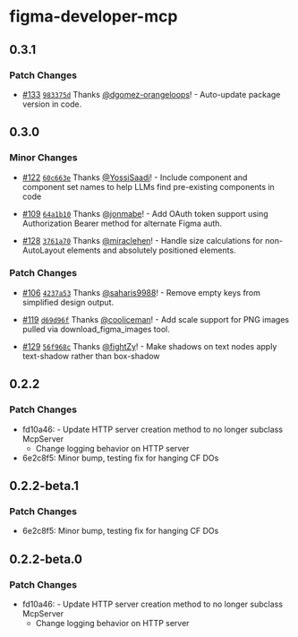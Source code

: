 # figma-developer-mcp

## 0.3.1

### Patch Changes

- [#133](https://github.com/GLips/Figma-Context-MCP/pull/133) [`983375d`](https://github.com/GLips/Figma-Context-MCP/commit/983375d3fe7f2c4b48ce770b13e5b8cb06b162d0) Thanks [@dgomez-orangeloops](https://github.com/dgomez-orangeloops)! - Auto-update package version in code.

## 0.3.0

### Minor Changes

- [#122](https://github.com/GLips/Figma-Context-MCP/pull/122) [`60c663e`](https://github.com/GLips/Figma-Context-MCP/commit/60c663e6a83886b03eb2cde7c60433439e2cedd0) Thanks [@YossiSaadi](https://github.com/YossiSaadi)! - Include component and component set names to help LLMs find pre-existing components in code

- [#109](https://github.com/GLips/Figma-Context-MCP/pull/109) [`64a1b10`](https://github.com/GLips/Figma-Context-MCP/commit/64a1b10fb62e4ccb5d456d4701ab1fac82084af3) Thanks [@jonmabe](https://github.com/jonmabe)! - Add OAuth token support using Authorization Bearer method for alternate Figma auth.

- [#128](https://github.com/GLips/Figma-Context-MCP/pull/128) [`3761a70`](https://github.com/GLips/Figma-Context-MCP/commit/3761a70db57b3f038335a5fb568c2ca5ff45ad21) Thanks [@miraclehen](https://github.com/miraclehen)! - Handle size calculations for non-AutoLayout elements and absolutely positioned elements.

### Patch Changes

- [#106](https://github.com/GLips/Figma-Context-MCP/pull/106) [`4237a53`](https://github.com/GLips/Figma-Context-MCP/commit/4237a5363f696dcf7abe046940180b6861bdcf22) Thanks [@saharis9988](https://github.com/saharis9988)! - Remove empty keys from simplified design output.

- [#119](https://github.com/GLips/Figma-Context-MCP/pull/119) [`d69d96f`](https://github.com/GLips/Figma-Context-MCP/commit/d69d96fd8a99c9b59111d9c89613a74c1ac7aa7d) Thanks [@cooliceman](https://github.com/cooliceman)! - Add scale support for PNG images pulled via download_figma_images tool.

- [#129](https://github.com/GLips/Figma-Context-MCP/pull/129) [`56f968c`](https://github.com/GLips/Figma-Context-MCP/commit/56f968cd944cbf3058f71f3285c363e895dcf91d) Thanks [@fightZy](https://github.com/fightZy)! - Make shadows on text nodes apply text-shadow rather than box-shadow

## 0.2.2

### Patch Changes

- fd10a46: - Update HTTP server creation method to no longer subclass McpServer
  - Change logging behavior on HTTP server
- 6e2c8f5: Minor bump, testing fix for hanging CF DOs

## 0.2.2-beta.1

### Patch Changes

- 6e2c8f5: Minor bump, testing fix for hanging CF DOs

## 0.2.2-beta.0

### Patch Changes

- fd10a46: - Update HTTP server creation method to no longer subclass McpServer
  - Change logging behavior on HTTP server

